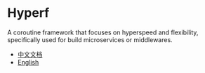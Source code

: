 # Hyperf

A coroutine framework that focuses on hyperspeed and flexibility, specifically used for build microservices or middlewares.

- [中文文档](zh/README.md)
- [English](en/README.md)

